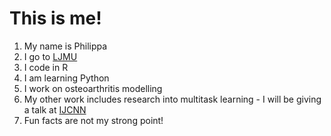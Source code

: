 # This is me!

1. My name is Philippa
2. I go to [LJMU](https://www.ljmu.ac.uk/)
3. I code in R 
4. I am learning Python
5. I work on osteoarthritis modelling
6. My other work includes research into multitask learning - I will be giving a talk at [IJCNN](https://www.ijcnn.org/)
7. Fun facts are not my strong point!

